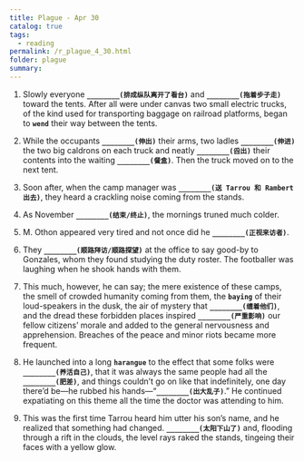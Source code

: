 ```yaml
---
title: Plague - Apr 30
catalog: true
tags: 
  - reading
permalink: /r_plague_4_30.html
folder: plague
summary: 
---
```



1.  Slowly everyone <b data-toggle="tooltip" data-original-title="{{site.data.answers.plag_d_79_a1}}">`________(排成纵队离开了看台)`</b> and <b data-toggle="tooltip" data-original-title="{{site.data.answers.plag_d_79_a2}}">`________(拖着步子走)`</b> toward the tents. After all were under canvas two small electric trucks, of the kind used for transporting baggage on railroad platforms, began to <b data-toggle="tooltip" data-original-title="{{site.data.glossary.wend}}">`wend`</b> their way between the tents.

2.  While the occupants <b data-toggle="tooltip" data-original-title="{{site.data.answers.plag_d_79_b1}}">`________(伸出)`</b> their arms, two ladles <b data-toggle="tooltip" data-original-title="{{site.data.answers.plag_d_79_b3}}">`________(伸进)`</b> the two big caldrons on each truck and neatly <b data-toggle="tooltip" data-original-title="{{site.data.answers.plag_d_79_b2}}">`________(舀出)`</b> their contents into the waiting <b data-toggle="tooltip" data-original-title="{{site.data.answers.plag_d_79_b4}}">`________(餐盒)`</b>. Then the truck moved on to the next tent.

3.  Soon after, when the camp manager was <b data-toggle="tooltip" data-original-title="{{site.data.answers.plag_d_79_c1}}">`________(送 Tarrou 和 Rambert 出去)`</b>, they heard a crackling noise coming from the stands.

4.  As November <b data-toggle="tooltip" data-original-title="{{site.data.answers.plag_d_79_d1}}">`________(结束/终止)`</b>, the mornings truned much colder.

5.  M. Othon appeared very tired and not once did he <b data-toggle="tooltip" data-original-title="{{site.data.answers.plag_d_79_e1}}">`________(正视来访者)`</b>.

6.  They <b data-toggle="tooltip" data-original-title="{{site.data.answers.plag_d_79_f1}}">`________(顺路拜访/顺路探望)`</b> at the office to say good-by to Gonzales, whom they found studying the duty roster. The footballer was laughing when he shook hands with them.

7.  This much, however, he can say; the mere existence of these camps, the smell of crowded humanity coming from them, the <b data-toggle="tooltip" data-original-title="{{site.data.glossary.baying}}">`baying`</b> of their loud-speakers in the dusk, the air of mystery that <b data-toggle="tooltip" data-original-title="{{site.data.answers.plag_d_79_g2}}">`________(缠着他们)`</b>, and the dread these forbidden places inspired <b data-toggle="tooltip" data-original-title="{{site.data.answers.plag_d_79_g3}}">`________(严重影响)`</b> our fellow citizens’ morale and added to the general nervousness and apprehension. Breaches of the peace and minor riots became more frequent.

8.  He launched into a long <b data-toggle="tooltip" data-original-title="{{site.data.glossary.harangue}}">`harangue`</b> to the effect that some folks were <b data-toggle="tooltip" data-original-title="{{site.data.answers.plag_d_79_h1}}">`________(养活自己)`</b>, that it was always the same people had all the <b data-toggle="tooltip" data-original-title="{{site.data.answers.plag_d_79_h3}}">`________(肥差)`</b>, and things couldn’t go on like that indefinitely, one day there’d be—he rubbed his hands—“<b data-toggle="tooltip" data-original-title="{{site.data.answers.plag_d_79_h2}}">`________(出大乱子)`</b>.” He continued expatiating on this theme all the time the doctor was attending to him.

9.  This was the first time Tarrou heard him utter his son’s name, and he realized that something had changed. <b data-toggle="tooltip" data-original-title="{{site.data.answers.plag_d_79_i1}}">`________(太阳下山了)`</b> and, flooding through a rift in the clouds, the level rays raked the stands, tingeing their faces with a yellow glow.